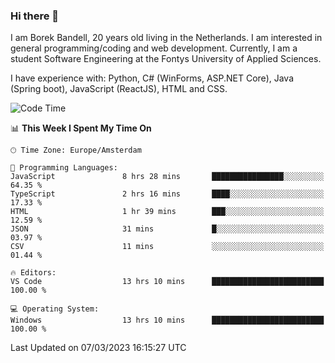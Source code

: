 ### Hi there 👋

I am Borek Bandell, 20 years old living in the Netherlands. I am interested in general programming/coding and web development. Currently, I am a student Software Engineering at the Fontys University of Applied Sciences.

I have experience with: Python, C# (WinForms, ASP.NET Core), Java (Spring boot), JavaScript (ReactJS), HTML and CSS.

<!--START_SECTION:waka-->
![Code Time](http://img.shields.io/badge/Code%20Time-438%20hrs%2030%20mins-blue)

📊 **This Week I Spent My Time On** 

```text
🕑︎ Time Zone: Europe/Amsterdam

💬 Programming Languages: 
JavaScript               8 hrs 28 mins       ████████████████░░░░░░░░░   64.35 % 
TypeScript               2 hrs 16 mins       ████░░░░░░░░░░░░░░░░░░░░░   17.33 % 
HTML                     1 hr 39 mins        ███░░░░░░░░░░░░░░░░░░░░░░   12.59 % 
JSON                     31 mins             █░░░░░░░░░░░░░░░░░░░░░░░░   03.97 % 
CSV                      11 mins             ░░░░░░░░░░░░░░░░░░░░░░░░░   01.44 % 

🔥 Editors: 
VS Code                  13 hrs 10 mins      █████████████████████████   100.00 % 

💻 Operating System: 
Windows                  13 hrs 10 mins      █████████████████████████   100.00 % 
```


 Last Updated on 07/03/2023 16:15:27 UTC
<!--END_SECTION:waka-->

<!--**tcBorek2002/tcBorek2002** is a ✨ _special_ ✨ repository because its `README.md` (this file) appears on your GitHub profile.

Here are some ideas to get you started:

- 🔭 I’m currently working on ...
- 🌱 I’m currently learning ...
- 👯 I’m looking to collaborate on ...
- 🤔 I’m looking for help with ...
- 💬 Ask me about ...
- 📫 How to reach me: ...
- 😄 Pronouns: ...
- ⚡ Fun fact: ...
-->
